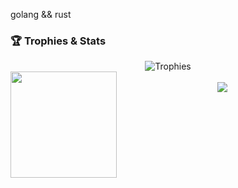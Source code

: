 golang && rust

### 🏆 Trophies & Stats

<p align="center">
  <img src="https://github-profile-trophy.vercel.app/?username=TbK0ng&theme=dark_lover" alt="Trophies">
  <br>
  <img height="170" align="left" src="https://github-readme-stats.vercel.app/api?username=TbK0ng&count_private=true&include_all_commits=true" />
  <br>
  <img src="https://github-readme-stats.vercel.app/api/top-langs/?username=TbK0ng&layout=compact" />
</p>

